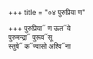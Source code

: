 +++
title = "०४ पुरुप्रिया ण"

+++
पुरुप्रिया᳓ ण ऊत᳓ये  
पुरुमन्द्रा᳓ पुरूव᳓सू  
स्तुषे᳓ क᳓ण्वासो अश्वि᳓ना